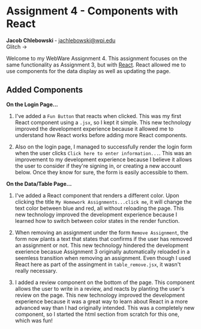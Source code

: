 Assignment 4 - Components with React
===

<b>Jacob Chlebowski </b>- jachlebowski@wpi.edu <br>
Glitch &rarr;   <br>


Welcome to my WebWare Assignment 4. This assignment focuses on the same functionality as Assignment 3, but with [React](https://reactjs.org/). React allowed me to use components for the data display as well as updating the page.

Added Components
---

<b> On the Login Page...</b> <br>
1. I've added a `Fun Button` that reacts when clicked. This was my first React component using a `.jsx`, so I kept it simple. This new technology improved the development experience because it allowed me to understand how React works before adding more React components.


2. Also on the login page, I managed to successfully render the login form when the user clicks `Click here to enter information...`. This was an improvement to my development experience because I believe it allows the user to consider if they're signing in, or creating a new account below. Once they know for sure, the form is easily accessible to them.


<b> On the Data/Table Page... </b><br>
1. I've added a React component that renders a different color. Upon clicking the title `My Homework Assignments...click me`, it will change the text color between blue and red, all without reloading the page. This new technology improved the development experience because I learned how to switch between color states in the render function.


2. When removing an assignment under the form `Remove Assignment`, the form now plants a text that states that confirms if the user has removed an assignment or not. This new technology hindered the development exerience becasue Assignment 3 originally automatically reloaded in a seemless transition when removing an assignment. Even though I used React here as part of the assingment in `table_remove.jsx`, it wasn't really necessary.


3. I added a review component on the bottom of the page. This component allows the user to write in a review, and reacts by planting the user's review on the page. This new technology improved the development experience because it was a great way to learn about React in a more advanced way than I had originally intended. This was a completely new component, so I started the html section from scratch for this one, which was fun!